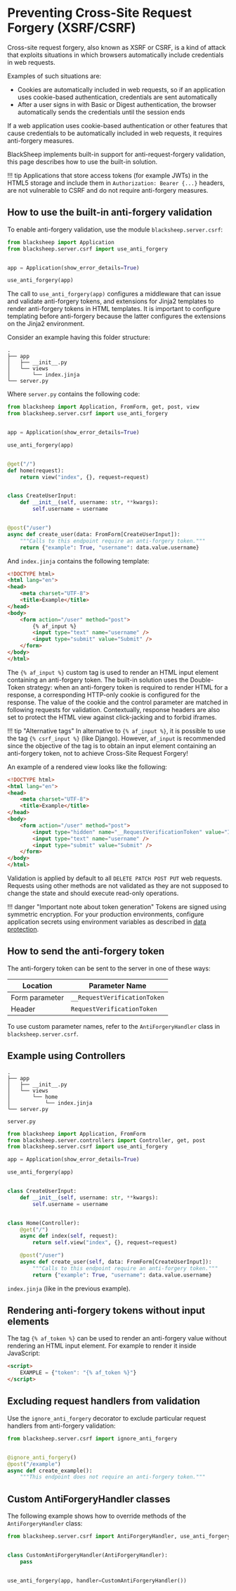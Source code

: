 # Preventing Cross-Site Request Forgery (XSRF/CSRF)

Cross-site request forgery, also known as XSRF or CSRF, is a kind of attack that
exploits situations in which browsers automatically include credentials in web
requests.

Examples of such situations are:

- Cookies are automatically included in web requests, so if an application uses
  cookie-based authentication, credentials are sent automatically
- After a user signs in with Basic or Digest authentication, the browser
  automatically sends the credentials until the session ends

If a web application uses cookie-based authentication or other features that
cause credentials to be automatically included in web requests, it requires
anti-forgery measures.

BlackSheep implements built-in support for anti-request-forgery validation, this
page describes how to use the built-in solution.

!!! tip
    Applications that store access tokens (for example JWTs) in the HTML5
    storage and include them in `Authorization: Bearer {...}` headers, are not
    vulnerable to CSRF and do not require anti-forgery measures.

## How to use the built-in anti-forgery validation

To enable anti-forgery validation, use the module `blacksheep.server.csrf`:

```python
from blacksheep import Application
from blacksheep.server.csrf import use_anti_forgery


app = Application(show_error_details=True)

use_anti_forgery(app)
```

The call to `use_anti_forgery(app)` configures a middleware that can issue and
validate anti-forgery tokens, and extensions for Jinja2 templates to render
anti-forgery tokens in HTML templates. It is important to configure templating
before anti-forgery because the latter configures the extensions on the Jinja2
environment.

Consider an example having this folder structure:

```
.
├── app
│   ├── __init__.py
│   └── views
│       └── index.jinja
└── server.py
```

Where `server.py` contains the following code:

```python
from blacksheep import Application, FromForm, get, post, view
from blacksheep.server.csrf import use_anti_forgery


app = Application(show_error_details=True)

use_anti_forgery(app)


@get("/")
def home(request):
    return view("index", {}, request=request)


class CreateUserInput:
    def __init__(self, username: str, **kwargs):
        self.username = username


@post("/user")
async def create_user(data: FromForm[CreateUserInput]):
    """Calls to this endpoint require an anti-forgery token."""
    return {"example": True, "username": data.value.username}
```

And `index.jinja` contains the following template:

```html
<!DOCTYPE html>
<html lang="en">
<head>
    <meta charset="UTF-8">
    <title>Example</title>
</head>
<body>
    <form action="/user" method="post">
        {% af_input %}
        <input type="text" name="username" />
        <input type="submit" value="Submit" />
    </form>
</body>
</html>
```

The `{% af_input %}` custom tag is used to render an HTML input element containing an
anti-forgery token. The built-in solution uses the Double-Token strategy: when
an anti-forgery token is required to render HTML for a response, a corresponding
HTTP-only cookie is configured for the response. The value of the cookie and the
control parameter are matched in following requests for validation. Contextually,
response headers are also set to protect the HTML view against click-jacking and to
forbid iframes.

!!! tip "Alternative tags"
    In alternative to `{% af_input %}`, it is possible to use the tag
    `{% csrf_input %}` (like Django). However, `af_input` is recommended since
    the objective of the tag is to obtain an input element containing an
    anti-forgery token, not to achieve Cross-Site Request Forgery!

An example of a rendered view looks like the following:

```html
<!DOCTYPE html>
<html lang="en">
<head>
    <meta charset="UTF-8">
    <title>Example</title>
</head>
<body>
    <form action="/user" method="post">
        <input type="hidden" name="__RequestVerificationToken" value="IlY2ejJ2MmQyWkZoUVo0ekxLdE9WVU9wQzhtR0dKbDNrdm1KVlc2SGwi.kAXPtBV3gFePzQQXRd0cO9fWOt0" />
        <input type="text" name="username" />
        <input type="submit" value="Submit" />
    </form>
</body>
</html>
```

Validation is applied by default to all `DELETE PATCH POST PUT` web requests.
Requests using other methods are not validated as they are not supposed to
change the state and should execute read-only operations.

!!! danger "Important note about token generation"
    Tokens are signed using symmetric encryption. For your production
    environments, configure application secrets using environment variables
    as described in [data protection](dataprotection.md).

## How to send the anti-forgery token

The anti-forgery token can be sent to the server in one of these ways:

| Location       | Parameter Name               |
| -------------- | ---------------------------- |
| Form parameter | `__RequestVerificationToken` |
| Header         | `RequestVerificationToken`   |

To use custom parameter names, refer to the `AntiForgeryHandler` class in
`blacksheep.server.csrf`.

## Example using Controllers

```
.
├── app
│   ├── __init__.py
│   └── views
│       └── home
│           └── index.jinja
└── server.py
```

`server.py`

```python
from blacksheep import Application, FromForm
from blacksheep.server.controllers import Controller, get, post
from blacksheep.server.csrf import use_anti_forgery

app = Application(show_error_details=True)

use_anti_forgery(app)


class CreateUserInput:
    def __init__(self, username: str, **kwargs):
        self.username = username


class Home(Controller):
    @get("/")
    async def index(self, request):
        return self.view("index", {}, request=request)

    @post("/user")
    async def create_user(self, data: FromForm[CreateUserInput]):
        """Calls to this endpoint require an anti-forgery token."""
        return {"example": True, "username": data.value.username}
```

`index.jinja` (like in the previous example).

## Rendering anti-forgery tokens without input elements

The tag `{% af_token %}` can be used to render an anti-forgery value without
rendering an HTML input element.
For example to render it inside JavaScript:

```html
<script>
    EXAMPLE = {"token": "{% af_token %}"}
</script>
```

## Excluding request handlers from validation

Use the `ignore_anti_forgery` decorator to exclude particular request handlers
from anti-forgery validation:

```python
from blacksheep.server.csrf import ignore_anti_forgery


@ignore_anti_forgery()
@post("/example")
async def create_example():
    """This endpoint does not require an anti-forgery token."""
```

## Custom AntiForgeryHandler classes

The following example shows how to override methods of the `AntiForgeryHandler`
class:

```python
from blacksheep.server.csrf import AntiForgeryHandler, use_anti_forgery


class CustomAntiForgeryHandler(AntiForgeryHandler):
    pass


use_anti_forgery(app, handler=CustomAntiForgeryHandler())
```
